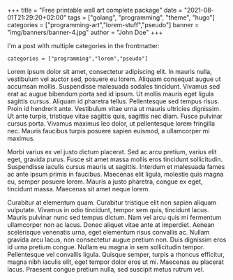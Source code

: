 +++
title = "Free printable wall art complete package"
date = "2021-08-01T21:29:20+02:00"
tags = ["golang", "programming", "theme", "hugo"]
categories = ["programming-art","lorem-stuff","pseudo"]
banner = "img/banners/banner-4.jpg"
author = "John Doe"
+++

I'm a post with multiple categories in the frontmatter:

    categories = ["programming","lorem","pseudo"]


Lorem ipsum dolor sit amet, consectetur adipiscing elit. In mauris nulla, vestibulum vel auctor sed, posuere eu lorem. Aliquam consequat augue ut accumsan mollis. Suspendisse malesuada sodales tincidunt. Vivamus sed erat ac augue bibendum porta sed id ipsum. Ut mollis mauris eget ligula sagittis cursus. Aliquam id pharetra tellus. Pellentesque sed tempus risus. Proin id hendrerit ante. Vestibulum vitae urna ut mauris ultricies dignissim. Ut ante turpis, tristique vitae sagittis quis, sagittis nec diam. Fusce pulvinar cursus porta. Vivamus maximus leo dolor, ut pellentesque lorem fringilla nec. Mauris faucibus turpis posuere sapien euismod, a ullamcorper mi maximus.

Morbi varius ex vel justo dictum placerat. Sed ac arcu pretium, varius elit eget, gravida purus. Fusce sit amet massa mollis eros tincidunt sollicitudin. Suspendisse iaculis cursus mauris ut sagittis. Interdum et malesuada fames ac ante ipsum primis in faucibus. Maecenas elit ligula, molestie quis magna eu, semper posuere lorem. Mauris a justo pharetra, congue ex eget, tincidunt massa. Maecenas sit amet neque lorem.

Curabitur at elementum quam. Curabitur tristique elit non sapien aliquam vulputate. Vivamus in odio tincidunt, tempor sem quis, tincidunt lacus. Mauris pulvinar nunc sed tempus dictum. Nam vel arcu quis mi fermentum ullamcorper non ac lacus. Donec aliquet vitae ante at imperdiet. Aenean scelerisque venenatis urna, eget elementum risus convallis ac. Nullam gravida arcu lacus, non consectetur augue pretium non. Duis dignissim eros id urna pretium congue. Nullam eu magna in sem sollicitudin tempor. Pellentesque vel convallis ligula. Quisque semper, turpis a rhoncus efficitur, magna nibh iaculis elit, eget tempor dolor eros ut mi. Maecenas eu placerat lacus. Praesent congue pretium nulla, sed suscipit metus rutrum vel.
